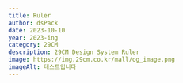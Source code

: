 ```yaml
---
title: Ruler
author: dsPack
date: 2023-10-10
year: 2023-ing
category: 29CM
description: 29CM Design System Ruler
image: https://img.29cm.co.kr/mall/og_image.png
imageAlt: 테스트입니다
---
```

